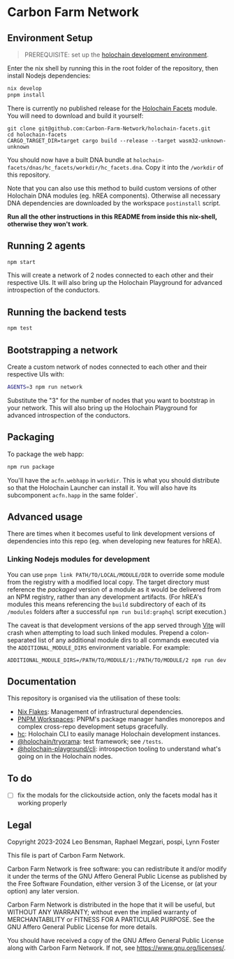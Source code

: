 # Carbon Farm Network

## Environment Setup

> PREREQUISITE: set up the [holochain development environment](https://developer.holochain.org/docs/install/).

Enter the nix shell by running this in the root folder of the repository, then install Nodejs dependencies:

```bash
nix develop
pnpm install
```

There is currently no published release for the [Holochain Facets](https://github.com/Carbon-Farm-Network/holochain-facets/) module. You will need to download and build it yourself:

	git clone git@github.com:Carbon-Farm-Network/holochain-facets.git
	cd holochain-facets
	CARGO_TARGET_DIR=target cargo build --release --target wasm32-unknown-unknown

You should now have a built DNA bundle at `holochain-facets/dnas/hc_facets/workdir/hc_facets.dna`. Copy it into the `/workdir` of this repository.

Note that you can also use this method to build custom versions of other Holochain DNA modules (eg. hREA components). Otherwise all necessary DNA dependencies are downloaded by the workspace `postinstall` script.

**Run all the other instructions in this README from inside this nix-shell, otherwise they won't work**.

## Running 2 agents

```bash
npm start
```

This will create a network of 2 nodes connected to each other and their respective UIs.
It will also bring up the Holochain Playground for advanced introspection of the conductors.

## Running the backend tests

```bash
npm test
```

## Bootstrapping a network

Create a custom network of nodes connected to each other and their respective UIs with:

```bash
AGENTS=3 npm run network
```

Substitute the "3" for the number of nodes that you want to bootstrap in your network.
This will also bring up the Holochain Playground for advanced introspection of the conductors.

## Packaging

To package the web happ:
``` bash
npm run package
```

You'll have the `acfn.webhapp` in `workdir`. This is what you should distribute so that the Holochain Launcher can install it.
You will also have its subcomponent `acfn.happ` in the same folder`.

## Advanced usage

There are times when it becomes useful to link development versions of dependencies into this repo (eg. when developing new features for hREA).

### Linking Nodejs modules for development

You can use `pnpm link PATH/TO/LOCAL/MODULE/DIR` to override some module from the registry with a modified local copy. The target directory must reference the *packaged* version of a module as it would be delivered from an NPM registry, rather than any development artifacts. (For hREA's modules this means referencing the `build` subdirectory of each of its `/modules` folders after a successful `npm run build:graphql` script execution.)

The caveat is that development versions of the app served through [Vite](http://vite.dev/) will crash when attempting to load such linked modules. Prepend a colon-separated list of any additional module dirs to all commands executed via the `ADDITIONAL_MODULE_DIRS` environment variable. For example:

	ADDITIONAL_MODULE_DIRS=/PATH/TO/MODULE/1:/PATH/TO/MODULE/2 npm run dev

## Documentation

This repository is organised via the utilisation of these tools:

- [Nix Flakes](https://nixos.wiki/wiki/Flakes): Management of infrastructural dependencies.
- [PNPM Workspaces](https://pnpm.io/workspaces): PNPM's package manager handles monorepos and complex cross-repo development setups gracefully.
- [hc](https://github.com/holochain/holochain/tree/develop/crates/hc): Holochain CLI to easily manage Holochain development instances.
- [@holochain/tryorama](https://www.npmjs.com/package/@holochain/tryorama): test framework; see `/tests`.
- [@holochain-playground/cli](https://www.npmjs.com/package/@holochain-playground/cli): introspection tooling to understand what's going on in the Holochain nodes.

## To do

- [ ] fix the modals for the clickoutside action, only the facets modal has it working properly

## Legal

Copyright 2023-2024 Leo Bensman, Raphael Megzari, pospi, Lynn Foster

This file is part of Carbon Farm Network.

Carbon Farm Network is free software: you can redistribute it and/or modify it under the terms of the GNU Affero General Public License as published by the Free Software Foundation, either version 3 of the License, or (at your option) any later version.

Carbon Farm Network is distributed in the hope that it will be useful, but WITHOUT ANY WARRANTY; without even the implied warranty of MERCHANTABILITY or FITNESS FOR A PARTICULAR PURPOSE. See the GNU Affero General Public License for more details.

You should have received a copy of the GNU Affero General Public License along with Carbon Farm Network. If not, see <https://www.gnu.org/licenses/>. 
